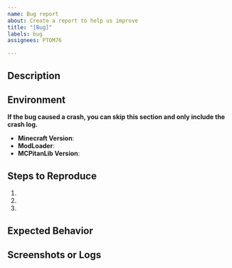 ```yaml
---
name: Bug report
about: Create a report to help us improve
title: "[Bug]"
labels: bug
assignees: PTOM76

---
```


<!-- If it is a crash, please paste the crash log or URL such as pastebin -->


## Description
<!-- Clearly describe the bug and how it manifests. Provide detailed information about what you were doing when the bug occurred and how it can be reproduced. -->

## Environment
**If the bug caused a crash, you can skip this section and only include the crash log.**

- **Minecraft Version**: <!-- e.g., 1.20.1 -->
- **ModLoader**: <!-- e.g., Forge, Fabric, NeoForge -->
- **MCPitanLib Version**: <!-- e.g., 2.4.9 -->

## Steps to Reproduce
1. <!-- Step-by-step instructions to reproduce the issue. -->
2. 
3. 

## Expected Behavior
<!-- Describe what you expected to happen instead of the bug. -->

## Screenshots or Logs
<!-- If applicable, add screenshots or logs to help explain your problem. For crashes, please include the full crash log. -->
